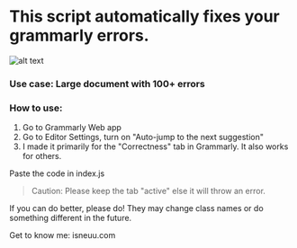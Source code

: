 # This script automatically fixes your grammarly errors.
![alt text](https://github.com/isneuu/autofix-grammarly-errors/blob/main/gramm.gif "Preview")



### Use case: Large document with 100+ errors
 
### How to use:
1. Go to Grammarly Web app
2. Go to Editor Settings, turn on "Auto-jump to the next suggestion"
3. I made it primarily for the "Correctness" tab in Grammarly. It also works for others.


Paste the code in index.js

 
> Caution: Please keep the tab "active" else it will throw an error.
 
If you can do better, please do! They may change class names or do something different in the future.
 
Get to know me: isneuu.com

